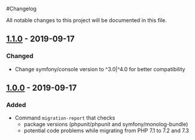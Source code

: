#Changelog

All notable changes to this project will be documented in this file.

## [1.1.0](https://github.com/raptor-mvk/php-migration-helper/compare/v1.0.0...v1.1.0) - 2019-09-17
### Changed
- Change symfony/console version to ^3.0|^4.0 for better compatibility

## [1.0.0](https://github.com/raptor-mvk/php-migration-helper/releases/tag/v1.0.0) - 2019-09-17
### Added
- Command `migration-report` that checks
  - package versions (phpunit/phpunit and symfony/monolog-bundle)
  - potential code problems while migrating from PHP 7.1 to 7.2 and 7.3
